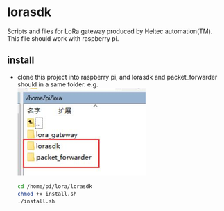 # lorasdk
Scripts and files for LoRa gateway produced by Heltec automation(TM). This file should work with raspberry pi.

## install
- clone this project into raspberry pi, and lorasdk and packet_forwarder should in a same folder. e.g. 
![image](route.jpg)

  ```bash
  cd /home/pi/lora/lorasdk
  chmod +x install.sh
  ./install.sh
  ```
